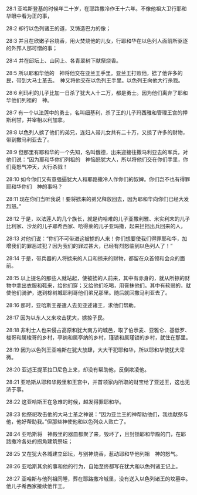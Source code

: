 <a id="1"></a>28:1  亚哈斯登基的时候年二十岁，在耶路撒冷作王十六年。不像他祖大卫行耶和华眼中看为正的事，  

<a id="2"></a>28:2  却行以色列诸王的道，又铸造巴力的像；  

<a id="3"></a>28:3  并且在欣嫩子谷烧香，用火焚烧他的儿女，行耶和华在以色列人面前所驱逐的外邦人那可憎的事；  

<a id="4"></a>28:4  并在邱坛上、山冈上、各青翠树下献祭烧香。  

<a id="5"></a>28:5  所以耶和华他的　神将他交在亚兰王手里。亚兰王打败他，掳了他许多的民，带到大马士革去。　神又将他交在以色列王手里。以色列王向他大行杀戮。  

<a id="6"></a>28:6  利玛利的儿子比加一日杀了犹大人十二万，都是勇士。因为他们离弃了耶和华他们列祖的　神。  

<a id="7"></a>28:7  有一个以法莲中的勇士，名叫细基利，杀了王的儿子玛西雅和管理王宫的押斯利甘，并宰相以利加拿。  

<a id="8"></a>28:8  以色列人掳了他们的弟兄，连妇人带儿女共有二十万，又掠了许多的财物，带到撒马利亚去了。  

<a id="9"></a>28:9  但那里有耶和华的一个先知，名叫俄德，出来迎接往撒马利亚去的军兵，对他们说：“因为耶和华你们列祖的　神恼怒犹大人，所以将他们交在你们手里，你们竟怒气冲天，大行杀戮！  

<a id="10"></a>28:10  如今你们又有意强逼犹大人和耶路撒冷人作你们的奴婢。你们岂不也有得罪耶和华你们　神的事吗？  

<a id="11"></a>28:11  现在你们当听我说！要将掳来的弟兄释放回去，因为耶和华向你们已经大发烈怒。”  

<a id="12"></a>28:12  于是，以法莲人的几个族长，就是约哈难的儿子亚撒利雅、米实利末的儿子比利家、沙龙的儿子耶希西家、哈得莱的儿子亚玛撒，起来拦挡出兵回来的人，  

<a id="13"></a>28:13  对他们说：“你们不可带进这被掳的人来！你们想要使我们得罪耶和华，加增我们的罪恶过犯？因为我们的罪过甚大，已经有烈怒临到以色列人了！”  

<a id="14"></a>28:14  于是，带兵器的人将掳来的人口和掠来的财物，都留在众首领和会众的面前。  

<a id="15"></a>28:15  以上提名的那些人就站起，使被掳的人前来，其中有赤身的，就从所掠的财物中拿出衣服和鞋来，给他们穿；又给他们吃喝，用膏抹他们。其中有软弱的，就使他们骑驴，送到棕树城耶利哥他们弟兄那里。随后就回撒马利亚去了。  

<a id="16"></a>28:16  那时，亚哈斯王差遣人去见亚述诸王，求他们帮助。  

<a id="17"></a>28:17  因为以东人又来攻击犹大，掳掠子民。  

<a id="18"></a>28:18  非利士人也来侵占高原和犹大南方的城邑，取了伯示麦、亚雅仑、基低罗、梭哥和属梭哥的乡村，亭纳和属亭纳的乡村，瑾锁和属瑾锁的乡村，就住在那里。  

<a id="19"></a>28:19  因为以色列王亚哈斯在犹大放肆，大大干犯耶和华，所以耶和华使犹大卑微。  

<a id="20"></a>28:20  亚述王提革拉□尼色上来，却没有帮助他，反倒欺凌他。  

<a id="21"></a>28:21  亚哈斯从耶和华殿里和王宫中，并首领家内所取的财宝给了亚述王，这也无济于事。  

<a id="22"></a>28:22  这亚哈斯王在急难的时候，越发得罪耶和华。  

<a id="23"></a>28:23  他祭祀攻击他的大马士革之神说：“因为亚兰王的神帮助他们，我也献祭与他，他好帮助我。”但那些神使他和以色列众人败亡了。  

<a id="24"></a>28:24  亚哈斯将　神殿里的器皿都聚了来，毁坏了，且封锁耶和华殿的门，在耶路撒冷各处的拐角建筑祭坛；  

<a id="25"></a>28:25  又在犹大各城建立邱坛，与别神烧香，惹动耶和华他列祖　神的怒气。  

<a id="26"></a>28:26  亚哈斯其余的事和他的行为，自始至终都写在犹大和以色列诸王记上。  

<a id="27"></a>28:27  亚哈斯与他列祖同睡，葬在耶路撒冷城里，没有送入以色列诸王的坟墓中。他儿子希西家接续他作王。  
